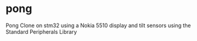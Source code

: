 # pong
Pong Clone on stm32 using a Nokia 5510 display and tilt sensors using the Standard Peripherals Library
